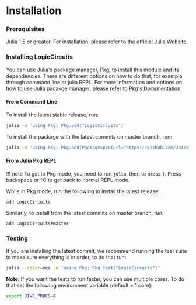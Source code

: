 # Installation


### Prerequisites

Julia 1.5 or greater. For installation, please refer to [the official Julia Website](https://julialang.org/downloads/).

### Installing LogicCircuits

You can use Julia's package manager, Pkg, to install this module and its dependencies. There are different options on how to do that, for example through command line or julia REPL. For more information and options on how to use Julia pacakge manager, please refer to [Pkg's Documentation](https://docs.julialang.org/en/v1/stdlib/Pkg/index.html).


#### From Command Line

To install the latest stable release, run:

```bash
julia -e 'using Pkg; Pkg.add("LogicCircuits")'
```

To install the package with the latest commits on master branch, run:

```bash
julia -e 'using Pkg; Pkg.add(PackageSpec(url="https://github.com/Juice-jl/LogicCircuits.jl.git"))'
```

#### From Julia Pkg REPL

!!! note
    To get to Pkg mode, you need to run `julia`, then to press `]`. Press backspace or ^C to get back to normal REPL mode.

While in Pkg mode, run the following to install the latest release:

```
add LogicCircuits
```

Similarly, to install from the latest commits on master branch, run:

```
add LogicCircuits#master
```

### Testing

If you are installing the latest commit, we recommend running the test suite to make sure everything is in order, to do that run:

```bash
julia --color=yes -e 'using Pkg; Pkg.test("LogicCircuits")'
```

**Note**: If you want the tests to run faster, you can use multiple cores. To do that set the following environment variable (default = 1 core):

```bash
export JIVE_PROCS=8
```
